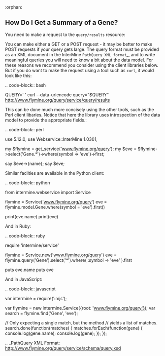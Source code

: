 :orphan:


How Do I Get a Summary of a Gene?
------------------------------------

You need to make a request to the `query/results` resource:

You can make either a GET or a POST request - it may be better to make POST
requests if your query gets large. The query format must be provided as an
XML document in the InterMine `PathQuery XML format`_, and to write meaningful
queries you will need to know a bit about the data model. For these reasons
we recommend you consider using the client libraries below. But if you do
want to make the request using a tool such as `curl`, it would look like this: 

.. code-block:: bash

  QUERY='<query model="genomic" 
     view="Gene.symbol Gene.name Gene.primaryIdentifier Gene.length Gene.chromosome.primaryIdentifier
           Gene.chromosomeLocation.start Gene.chromosomeLocation.end">
        <constraint path="Gene.symbol" op="=" value="eve"/>
        </query>'
  curl --data-urlencode query="$QUERY" http://www.flymine.org/query/service/query/results

This can be done much more concisely using the other tools, such as
the Perl client libaries. Notice that here the library uses introspection
of the data model to provide the appropriate fields.:

.. code-block:: perl

  use 5.12.0;
  use Webservice::InterMine 1.0301;

  my $flymine = get_service('www.flymine.org/query');
  my $eve = $flymine->select('Gene.*')->where(symbol => 'eve')->first;

  say $eve->{name};
  say $eve;

Similar faclities are available in the Python client:

.. code-block:: python

  from intermine.webservice import Service

  flymine = Service('www.flymine.org/query')
  eve = flymine.model.Gene.where(symbol = 'eve').first()

  print(eve.name)
  print(eve)

And in Ruby:

.. code-block:: ruby

  require 'intermine/service'

  flymine = Service.new('www.flymine.org/query')
  eve = flymine.query('Gene').select('*').where( :symbol => 'eve' ).first

  puts eve.name
  puts eve

And in JavaScript:

.. code-block:: javascript

  var intermine = require('imjs');

  var flymine = new intermine.Service({root: 'www.flymine.org/query'});
  var search = flymine.find('Gene', 'eve');

  // Only expecting a single match, but the method
  // yields a list of matches.
  search.done(function(matches) {
    matches.forEach(function(gene) {
      console.log(gene.name);
      console.log(gene);
    });
  });


.. _PathQuery XML Format: http://www.flymine.org/query/service/schema/query.xsd


  
